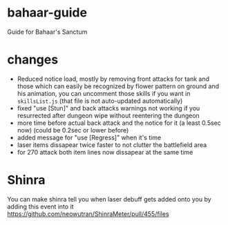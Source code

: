# bahaar-guide  
Guide for Bahaar's Sanctum  

# changes  
- Reduced notice load, mostly by removing front attacks for tank and those which can easily be recognized by flower pattern on ground and his animation, you can uncomment those skills if you want in `skillsList.js` (that file is not auto-updated automatically)
- fixed "use [Stun]" and back attacks warnings not working if you resurrected after dungeon wipe without reentering the dungeon
- more time before actual back attack and the notice for it (a least 0.5sec now) (could be 0.2sec or lower before)
- added message for "use [Regress]" when it's time
- laser items dissapear twice faster to not clutter the battlefield area
- for 270 attack both item lines now dissapear at the same time

# Shinra  
You can make shinra tell you when laser debuff gets added onto you by adding this event into it https://github.com/neowutran/ShinraMeter/pull/455/files  